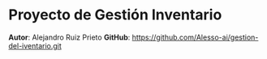 # Proyecto de Gestión Inventario 
**Autor**: Alejandro Ruiz Prieto
**GitHub**: https://github.com/Alesso-ai/gestion-del-iventario.git